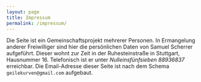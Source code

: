 ```yaml
---
layout: page
title: Impressum
permalink: /impressum/
---
```


Die Seite ist ein Gemeinschaftsprojekt mehrerer Personen. In Ermangelung
anderer Freiwilliger sind hier die persönlichen Daten von Samuel Scherrer
aufgeführt. Dieser wohnt zur Zeit in der Ruhesteinstraße in Stuttgart,
Hausnummer 16. Telefonisch ist er unter *Nulleinsfünfsieben 88936837*
erreichbar.
Die Email-Adresse dieser Seite ist nach dem Schema `geilekurven@gmail.com`
aufgebaut.
